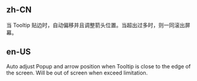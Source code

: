 ## zh-CN

当 Tooltip 贴边时，自动偏移并且调整箭头位置。当超出过多时，则一同滚出屏幕。

## en-US

Auto adjust Popup and arrow position when Tooltip is close to the edge of the screen. Will be out of screen when exceed limitation.
